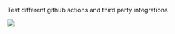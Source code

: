 Test different github actions and third party integrations

![](https://github.com/DamienRobert/test_github/workflows/Ruby/badge.svg)
